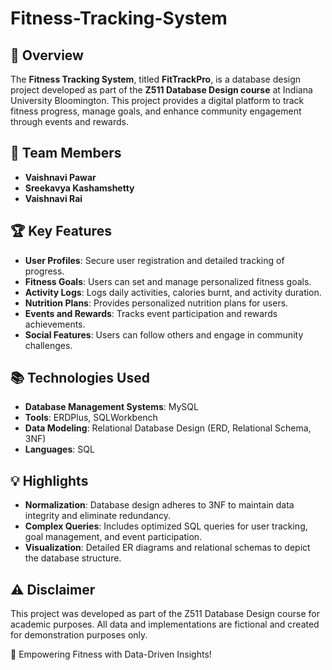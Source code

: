 # Fitness-Tracking-System

## 📌 Overview
The **Fitness Tracking System**, titled **FitTrackPro**, is a database design project developed as part of the **Z511 Database Design course** at Indiana University Bloomington. This project provides a digital platform to track fitness progress, manage goals, and enhance community engagement through events and rewards.

## 👥 Team Members
- **Vaishnavi Pawar**
- **Sreekavya Kashamshetty**
- **Vaishnavi Rai**

## 🏆 Key Features
- **User Profiles**: Secure user registration and detailed tracking of progress.
- **Fitness Goals**: Users can set and manage personalized fitness goals.
- **Activity Logs**: Logs daily activities, calories burnt, and activity duration.
- **Nutrition Plans**: Provides personalized nutrition plans for users.
- **Events and Rewards**: Tracks event participation and rewards achievements.
- **Social Features**: Users can follow others and engage in community challenges.

## 📚 Technologies Used
- **Database Management Systems**: MySQL
- **Tools**: ERDPlus, SQLWorkbench
- **Data Modeling**: Relational Database Design (ERD, Relational Schema, 3NF)
- **Languages**: SQL

## 💡 Highlights
- **Normalization**: Database design adheres to 3NF to maintain data integrity and eliminate redundancy.
- **Complex Queries**: Includes optimized SQL queries for user tracking, goal management, and event participation.
- **Visualization**: Detailed ER diagrams and relational schemas to depict the database structure.

## ⚠️ Disclaimer
This project was developed as part of the Z511 Database Design course for academic purposes. All data and implementations are fictional and created for demonstration purposes only.

🚀 Empowering Fitness with Data-Driven Insights!
